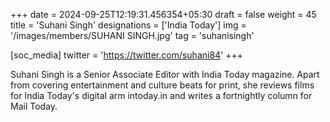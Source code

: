 +++
date = 2024-09-25T12:19:31.456354+05:30
draft = false
weight = 45
title = 'Suhani Singh'
designations = ['India Today']
img = '/images/members/SUHANI SINGH.jpg'
tag = 'suhanisingh'

[soc_media]
twitter = 'https://twitter.com/suhani84'
+++

Suhani Singh is a Senior Associate Editor with India Today magazine. Apart from covering entertainment and culture beats for print, she reviews films for India Today's digital arm intoday.in and writes a fortnightly column for Mail Today.
